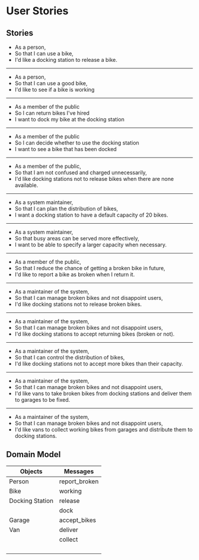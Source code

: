 # User Stories

## Stories

- As a person,
- So that I can use a bike,
- I'd like a docking station to release a bike.
---
- As a person,
- So that I can use a good bike,
- I'd like to see if a bike is working
---
- As a member of the public
- So I can return bikes I've hired
- I want to dock my bike at the docking station
---
- As a member of the public
- So I can decide whether to use the docking station
- I want to see a bike that has been docked
---
- As a member of the public,
- So that I am not confused and charged unnecessarily,
- I'd like docking stations not to release bikes when there are none available.
---
- As a system maintainer,
- So that I can plan the distribution of bikes,
- I want a docking station to have a default capacity of 20 bikes.
---
- As a system maintainer,
- So that busy areas can be served more effectively,
- I want to be able to specify a larger capacity when necessary.
---
- As a member of the public,
- So that I reduce the chance of getting a broken bike in future,
- I'd like to report a bike as broken when I return it.
---
- As a maintainer of the system,
- So that I can manage broken bikes and not disappoint users,
- I'd like docking stations not to release broken bikes.
---
- As a maintainer of the system,
- So that I can manage broken bikes and not disappoint users,
- I'd like docking stations to accept returning bikes (broken or not).
---
- As a maintainer of the system,
- So that I can control the distribution of bikes,
- I'd like docking stations not to accept more bikes than their capacity.
---
- As a maintainer of the system,
- So that I can manage broken bikes and not disappoint users,
- I'd like vans to take broken bikes from docking stations and deliver them to garages to be fixed.
---
- As a maintainer of the system,
- So that I can manage broken bikes and not disappoint users,
- I'd like vans to collect working bikes from garages and distribute them to docking stations.

## Domain Model

Objects         | Messages
----------------|-----------
Person          | report_broken
Bike            | working
Docking Station | release
                | dock
Garage          | accept_bikes
Van             | deliver
                | collect
                |
                |
                |
                |
